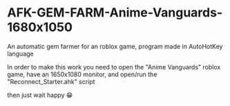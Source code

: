 # AFK-GEM-FARM-Anime-Vanguards-1680x1050
An automatic gem farmer for an roblox game, program made in AutoHotKey language

In order to make this work you need to open the "Anime Vanguards" roblox game, have an 1650x1080 monitor, and open/run the "Reconnect_Starter.ahk" script

then just wait happy 😁
